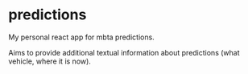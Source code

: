 # predictions

My personal react app for mbta predictions.

Aims to provide additional textual information about predictions (what vehicle, where it is now).
